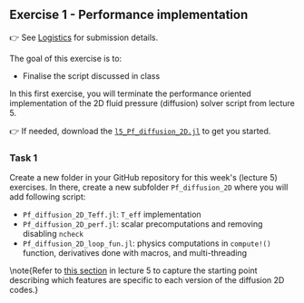 <!--This file was generated, do not modify it.-->
## Exercise 1 - **Performance implementation**

👉 See [Logistics](/logistics/#submission) for submission details.

The goal of this exercise is to:
- Finalise the script discussed in class

In this first exercise, you will terminate the performance oriented implementation of the 2D fluid pressure (diffusion) solver script from lecture 5.

👉 If needed, download the [`l5_Pf_diffusion_2D.jl`](https://github.com/eth-vaw-glaciology/course-101-0250-00/blob/main/scripts/) to get you started.

### Task 1

Create a new folder in your GitHub repository for this week's (lecture 5) exercises. In there, create a new subfolder `Pf_diffusion_2D` where you will add following script:
- `Pf_diffusion_2D_Teff.jl`: `T_eff` implementation
- `Pf_diffusion_2D_perf.jl`: scalar precomputations and removing disabling `ncheck`
- `Pf_diffusion_2D_loop_fun.jl`: physics computations in `compute!()` function, derivatives done with macros, and multi-threading

\note{Refer to [this section](#timer_and_performance) in lecture 5 to capture the starting point describing which features are specific to each version of the diffusion 2D codes.}

